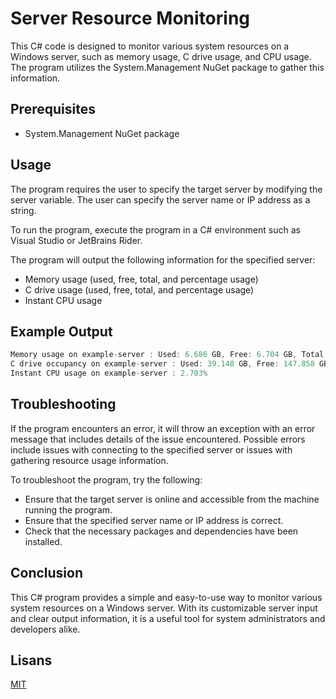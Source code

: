 
# Server Resource Monitoring

This C# code is designed to monitor various system resources on a Windows server, such as memory usage, C drive usage, and CPU usage. The program utilizes the System.Management NuGet package to gather this information.




## Prerequisites

- System.Management NuGet package
## Usage

The program requires the user to specify the target server by modifying the server variable. The user can specify the server name or IP address as a string.

To run the program, execute the program in a C# environment such as Visual Studio or JetBrains Rider.

The program will output the following information for the specified server:

- Memory usage (used, free, total, and percentage usage)
- C drive usage (used, free, total, and percentage usage)
- Instant CPU usage
## Example Output

```cs
Memory usage on example-server : Used: 6.686 GB, Free: 6.704 GB, Total: 13.391 GB, Usage: 49.898%
C drive occupancy on example-server : Used: 39.148 GB, Free: 147.858 GB, Total: 186.006 GB, Usage: 21.042%
Instant CPU usage on example-server : 2.703%
```
## Troubleshooting

If the program encounters an error, it will throw an exception with an error message that includes details of the issue encountered. Possible errors include issues with connecting to the specified server or issues with gathering resource usage information.

To troubleshoot the program, try the following:

- Ensure that the target server is online and accessible from the machine running the program.
- Ensure that the specified server name or IP address is correct.
- Check that the necessary packages and dependencies have been installed.
## Conclusion

This C# program provides a simple and easy-to-use way to monitor various system resources on a Windows server. With its customizable server input and clear output information, it is a useful tool for system administrators and developers alike.
## Lisans

[MIT](https://github.com/seymenbahtiyar/Server_Resource_Monitoring/blob/main/LICENSE)

  
